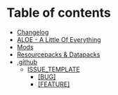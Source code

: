 # Table of contents

* [Changelog](README.md)
* [ALOE - A Little Of Everything](<README (1).md>)
* [Mods](mods.md)
* [Resourcepacks & Datapacks](resourcepacks-and-datapacks.md)
* [.github](.github/README.md)
  * [ISSUE\_TEMPLATE](.github/ISSUE\_TEMPLATE/README.md)
    * [\[BUG\]](.github/ISSUE\_TEMPLATE/bug\_report.md)
    * [\[FEATURE\]](.github/ISSUE\_TEMPLATE/feature\_request.md)
